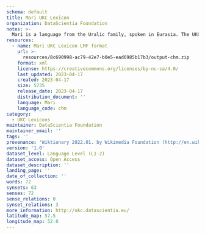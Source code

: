 ```yaml
---
schema: default
title: Mari UKC Lexicon
organization: DataScientia Foundation
notes: >-
  Mari is a language from the Uralic family, spoken in Eurasia. The UKC Lexicon of Mari is represented as a lexico-semantic network. It consists of words, word senses, synsets, as well as sense-level and synset-level relationships.
resources:
  - name: Mari UKC Lexicon LMF format
    url: >-
      resources/8c690998-ac79-42e7-b0e5-ead6985b17b3/output-chm.zip
    format: xml
    license: https://creativecommons.org/licenses/by-nc-sa/4.0/
    last_updated: 2023-04-17
    created: 2023-04-17
    size: 5735
    release_date: 2023-04-17
    distribution_document: ''
    language: Mari
    language_code: chm
category:
  - UKC Lexicons
maintainer: DataScientia Foundation
maintainer_email: ''
tags: ''
provenance: 'Wiktionary 2022.01. by Wikimedia Foundation (http://en.wiktionary.org); CogNet 2.1 by Khuyagbaatar Batsuren, National University of Mongolia (http://cognet.ukc.disi.unitn.it); Princeton WordNet 2.1 by Princeton University (https://wordnet.princeton.edu)'
version: '1.0'
dataset_level: Language Level (L1-2)
dataset_access: Open Access
dataset_description: ''
landing_page: ''
date_of_collection: ''
words: 72
synsets: 63
senses: 72
sense_relations: 0
synset_relations: 3
more_information: http://ukc.datascientia.eu/
latitude_map: 57.5
longitude_map: 52.0
---
```

